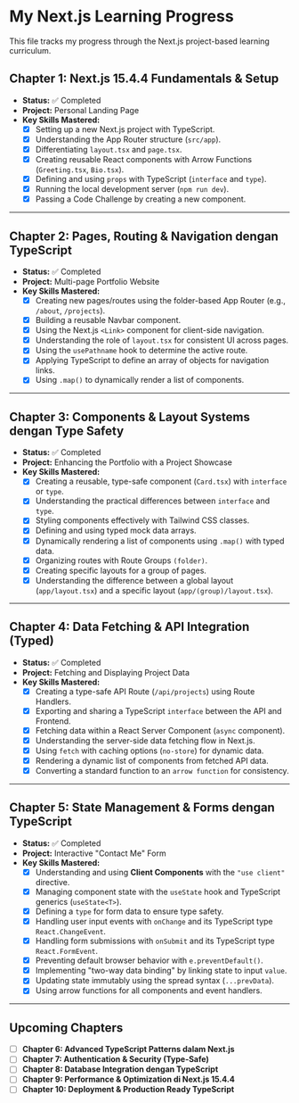# My Next.js Learning Progress

This file tracks my progress through the Next.js project-based learning curriculum.

## Chapter 1: Next.js 15.4.4 Fundamentals & Setup
- **Status:** ✅ Completed
- **Project:** Personal Landing Page
- **Key Skills Mastered:**
    - [x] Setting up a new Next.js project with TypeScript.
    - [x] Understanding the App Router structure (`src/app`).
    - [x] Differentiating `layout.tsx` and `page.tsx`.
    - [x] Creating reusable React components with Arrow Functions (`Greeting.tsx`, `Bio.tsx`).
    - [x] Defining and using `props` with TypeScript (`interface` and `type`).
    - [x] Running the local development server (`npm run dev`).
    - [x] Passing a Code Challenge by creating a new component.

---

## Chapter 2: Pages, Routing & Navigation dengan TypeScript
- **Status:** ✅ Completed
- **Project:** Multi-page Portfolio Website
- **Key Skills Mastered:**
    - [x] Creating new pages/routes using the folder-based App Router (e.g., `/about`, `/projects`).
    - [x] Building a reusable Navbar component.
    - [x] Using the Next.js `<Link>` component for client-side navigation.
    - [x] Understanding the role of `layout.tsx` for consistent UI across pages.
    - [x] Using the `usePathname` hook to determine the active route.
    - [x] Applying TypeScript to define an array of objects for navigation links.
    - [x] Using `.map()` to dynamically render a list of components.

---

## Chapter 3: Components & Layout Systems dengan Type Safety
- **Status:** ✅ Completed
- **Project:** Enhancing the Portfolio with a Project Showcase
- **Key Skills Mastered:**
    - [x] Creating a reusable, type-safe component (`Card.tsx`) with `interface` or `type`.
    - [x] Understanding the practical differences between `interface` and `type`.
    - [x] Styling components effectively with Tailwind CSS classes.
    - [x] Defining and using typed mock data arrays.
    - [x] Dynamically rendering a list of components using `.map()` with typed data.
    - [x] Organizing routes with Route Groups `(folder)`.
    - [x] Creating specific layouts for a group of pages.
    - [x] Understanding the difference between a global layout (`app/layout.tsx`) and a specific layout (`app/(group)/layout.tsx`).

---

## Chapter 4: Data Fetching & API Integration (Typed)
- **Status:** ✅ Completed
- **Project:** Fetching and Displaying Project Data
- **Key Skills Mastered:**
    - [x] Creating a type-safe API Route (`/api/projects`) using Route Handlers.
    - [x] Exporting and sharing a TypeScript `interface` between the API and Frontend.
    - [x] Fetching data within a React Server Component (`async` component).
    - [x] Understanding the server-side data fetching flow in Next.js.
    - [x] Using `fetch` with caching options (`no-store`) for dynamic data.
    - [x] Rendering a dynamic list of components from fetched API data.
    - [x] Converting a standard function to an `arrow function` for consistency.

---

## Chapter 5: State Management & Forms dengan TypeScript
- **Status:** ✅ Completed
- **Project:** Interactive "Contact Me" Form
- **Key Skills Mastered:**
    - [x] Understanding and using **Client Components** with the `"use client"` directive.
    - [x] Managing component state with the `useState` hook and TypeScript generics (`useState<T>`).
    - [x] Defining a `type` for form data to ensure type safety.
    - [x] Handling user input events with `onChange` and its TypeScript type `React.ChangeEvent`.
    - [x] Handling form submissions with `onSubmit` and its TypeScript type `React.FormEvent`.
    - [x] Preventing default browser behavior with `e.preventDefault()`.
    - [x] Implementing "two-way data binding" by linking state to input `value`.
    - [x] Updating state immutably using the spread syntax (`...prevData`).
    - [x] Using arrow functions for all components and event handlers.

---

## Upcoming Chapters

- [ ] **Chapter 6: Advanced TypeScript Patterns dalam Next.js**
- [ ] **Chapter 7: Authentication & Security (Type-Safe)**
- [ ] **Chapter 8: Database Integration dengan TypeScript**
- [ ] **Chapter 9: Performance & Optimization di Next.js 15.4.4**
- [ ] **Chapter 10: Deployment & Production Ready TypeScript**
